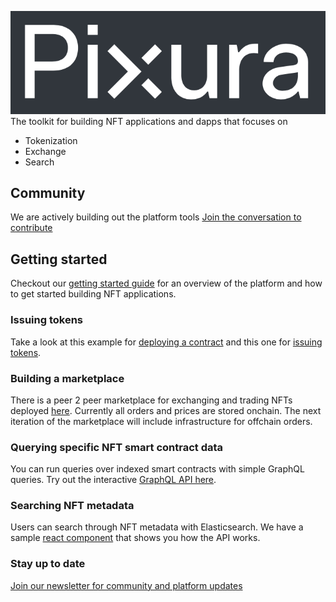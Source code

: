 
![Pixura Inc Logo](https://github.com/Pixura/pixura-docs/blob/master/assets/Screen%20Shot%202018-10-26%20at%208.21.19%20AM.png?raw=true)
The toolkit for building NFT applications and dapps that focuses on
* Tokenization
* Exchange
* Search

## Community
We are actively building out the platform tools
[Join the conversation to contribute](https://t.me/pixura)

## Getting started
Checkout our [getting started guide](https://github.com/Pixura/pixura-docs/blob/master/getting-started.md) for an overview of the platform and how to get started building NFT applications. 

### Issuing tokens
Take a look at this example for [deploying a contract](https://github.com/Pixura/pixura-docs/blob/master/examples/javascript/createNFTContract.js) and this one for [issuing tokens](https://github.com/Pixura/pixura-docs/blob/master/examples/javascript/createNFT.js). 

### Building a marketplace
There is a peer 2 peer marketplace for exchanging and trading NFTs deployed [here](https://ropsten.etherscan.io/address/0x5ab0bc9fb287f1aab5e8a6724b5020317100d721). Currently all orders and prices are stored onchain. The next iteration of the marketplace will include infrastructure for offchain orders.

### Querying specific NFT smart contract data
You can run queries over indexed smart contracts with simple GraphQL queries. Try out the interactive [GraphQL API here](https://ropsten-api.pixura.io/graphiql).

### Searching NFT metadata
Users can search through NFT metadata with Elasticsearch. We have a sample [react component](https://github.com/Pixura/pixura-react-sdk) that shows you how the API works. 

### Stay up to date
[Join our newsletter for community and platform updates](http://eepurl.com/dmmVnH)


